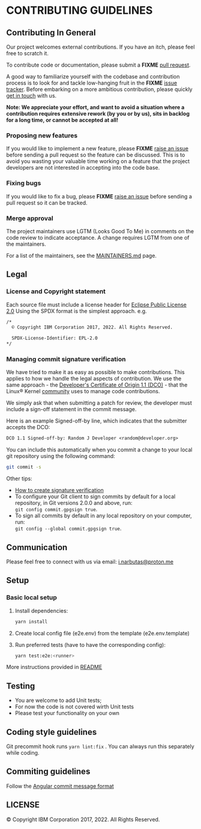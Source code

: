 <!--
  © Copyright IBM Corporation 2022. All Rights Reserved.

  SPDX-License-Identifier: EPL-2.0
-->
# CONTRIBUTING GUIDELINES

## Contributing In General

Our project welcomes external contributions. If you have an itch, please feel free to scratch it.

To contribute code or documentation, please submit a **FIXME** [pull request](https://github.com/IBM/multi-bot-service-orchestrator/pulls).

A good way to familiarize yourself with the codebase and contribution process is
to look for and tackle low-hanging fruit in the **FIXME** [issue tracker](https://github.com/IBM/aca-e2e-test-harness/issues).
Before embarking on a more ambitious contribution, please quickly [get in touch](#communication) with us.

**Note: We appreciate your effort, and want to avoid a situation where a contribution
requires extensive rework (by you or by us), sits in backlog for a long time, or
cannot be accepted at all!**

### Proposing new features

If you would like to implement a new feature, please **FIXME** [raise an issue](https://github.com/IBM/aca-e2e-test-harness/issues)
before sending a pull request so the feature can be discussed. This is to avoid
you wasting your valuable time working on a feature that the project developers
are not interested in accepting into the code base.

### Fixing bugs

If you would like to fix a bug, please **FIXME** [raise an issue](https://github.com/IBM/aca-e2e-test-harness/issues) before sending a
pull request so it can be tracked.

### Merge approval

The project maintainers use LGTM (Looks Good To Me) in comments on the code
review to indicate acceptance. A change requires LGTM from one of the maintainers.

For a list of the maintainers, see the [MAINTAINERS.md](MAINTAINERS.md) page.

## Legal

### License and Copyright statement

Each source file must include a license header for [Eclipse Public License 2.0](https://opensource.org/licenses/EPL-2.0) Using the SPDX format is the simplest approach.
e.g.

```md
/*
  © Copyright IBM Corporation 2017, 2022. All Rights Reserved.

  SPDX-License-Identifier: EPL-2.0
*/
```

### Managing commit signature verification

We have tried to make it as easy as possible to make contributions. This
applies to how we handle the legal aspects of contribution. We use the
same approach - the [Developer's Certificate of Origin 1.1 (DCO)](https://github.com/hyperledger/fabric/blob/master/docs/source/DCO1.1.txt) - that the Linux® Kernel [community](https://elinux.org/Developer_Certificate_Of_Origin)
uses to manage code contributions.

We simply ask that when submitting a patch for review, the developer
must include a sign-off statement in the commit message.

Here is an example Signed-off-by line, which indicates that the
submitter accepts the DCO:

```txt
DCO 1.1 Signed-off-by: Random J Developer <random@developer.org>
```

You can include this automatically when you commit a change to your
local git repository using the following command:

```bash
git commit -s
```

Other tips:

- [How to create signature verification](https://docs.github.com/en/authentication/managing-commit-signature-verification)
- To configure your Git client to sign commits by default for a local repository, in Git versions 2.0.0 and above, run:  
   `git config commit.gpgsign true`.
- To sign all commits by default in any local repository on your computer, run:  
  `git config --global commit.gpgsign true`.

## Communication

Please feel free to connect with us via email: i.narbutas@proton.me

## Setup

### Basic local setup

1. Install dependencies:

    ```bash
    yarn install
    ```

2. Create local config file (e2e.env) from the template (e2e.env.template)

3. Run preferred tests (have to have the corresponding config):

    ```bash
    yarn test:e2e:<runner>
    ```

  More instructions provided in [README](README.md)


## Testing

- You are welcome to add Unit tests;
- For now the code is not covered wirth Unit tests
- Please test your functionality on your own

## Coding style guidelines

Git precommit hook runs `yarn lint:fix` . You can always run this separately while coding.

## Commiting guidelines

Follow the [Angular commit message format](https://github.com/angular/angular/blob/main/CONTRIBUTING.md#-commit-message-format)

## LICENSE

© Copyright IBM Corporation 2017, 2022. All Rights Reserved.